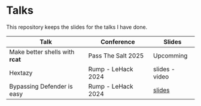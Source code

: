 # Talks

This repository keeps the slides for the talks I have done.

| Talk                             | Conference         | Slides         |
| -------------------------------- | ------------------ | -------------- |
| Make better shells with __rcat__ | Pass The Salt 2025 | Upcomming      |
| Hextazy                          | Rump - LeHack 2024 | slides - video |
| Bypassing Defender is easy       | Rump - LeHack 2024 | [slides](./LeHack_2024/Bypassing%20Defender%20is%20easy.pdf) |